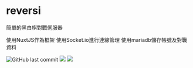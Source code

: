 # reversi

簡單的黑白棋對戰伺服器

使用NuxtJS作為框架
使用Socket.io進行連線管理
使用mariadb儲存帳號及對戰資料

![GitHub last commit](https://img.shields.io/github/last-commit/linziyou0601/reversi?style=for-the-badge) ![](https://img.shields.io/badge/author-linziyou0601-red.svg?style=for-the-badge) ![](https://img.shields.io/badge/language-javascript-blue.svg?style=for-the-badge)